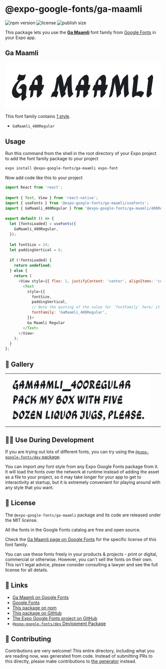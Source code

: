 # @expo-google-fonts/ga-maamli

![npm version](https://flat.badgen.net/npm/v/@expo-google-fonts/ga-maamli)
![license](https://flat.badgen.net/github/license/expo/google-fonts)
![publish size](https://flat.badgen.net/packagephobia/install/@expo-google-fonts/ga-maamli)

This package lets you use the [**Ga Maamli**](https://fonts.google.com/specimen/Ga+Maamli) font family from [Google Fonts](https://fonts.google.com/) in your Expo app.

## Ga Maamli

![Ga Maamli](./font-family.png)

This font family contains [1 style](#-gallery).

- `GaMaamli_400Regular`

## Usage

Run this command from the shell in the root directory of your Expo project to add the font family package to your project
```sh
expo install @expo-google-fonts/ga-maamli expo-font
```

Now add code like this to your project
```js
import React from 'react';

import { Text, View } from 'react-native';
import { useFonts } from '@expo-google-fonts/ga-maamli/useFonts';
import { GaMaamli_400Regular } from '@expo-google-fonts/ga-maamli/400Regular';

export default () => {
  let [fontsLoaded] = useFonts({
    GaMaamli_400Regular,
  });

  let fontSize = 24;
  let paddingVertical = 6;

  if (!fontsLoaded) {
    return undefined;
  } else {
    return (
      <View style={{ flex: 1, justifyContent: 'center', alignItems: 'center' }}>
        <Text
          style={{
            fontSize,
            paddingVertical,
            // Note the quoting of the value for `fontFamily` here; it expects a string!
            fontFamily: 'GaMaamli_400Regular',
          }}>
          Ga Maamli Regular
        </Text>
      </View>
    );
  }
};

```

## 🔡 Gallery


||||
|-|-|-|
|![GaMaamli_400Regular](./GaMaamli_400Regular.ttf.png)||||


## 👩‍💻 Use During Development

If you are trying out lots of different fonts, you can try using the [`@expo-google-fonts/dev` package](https://github.com/expo/google-fonts/tree/master/font-packages/dev#readme).

You can import *any* font style from any Expo Google Fonts package from it. It will load the fonts
over the network at runtime instead of adding the asset as a file to your project, so it may take longer
for your app to get to interactivity at startup, but it is extremely convenient
for playing around with any style that you want.

## 📖 License

The `@expo-google-fonts/ga-maamli` package and its code are released under the MIT license.

All the fonts in the Google Fonts catalog are free and open source.

Check the [Ga Maamli page on Google Fonts](https://fonts.google.com/specimen/Ga+Maamli) for the specific license of this font family.

You can use these fonts freely in your products & projects - print or digital, commercial or otherwise. However, you can't sell the fonts on their own. This isn't legal advice, please consider consulting a lawyer and see the full license for all details.

## 🔗 Links

- [Ga Maamli on Google Fonts](https://fonts.google.com/specimen/Ga+Maamli)
- [Google Fonts](https://fonts.google.com/)
- [This package on npm](https://www.npmjs.com/package/@expo-google-fonts/ga-maamli)
- [This package on GitHub](https://github.com/expo/google-fonts/tree/master/font-packages/ga-maamli)
- [The Expo Google Fonts project on GitHub](https://github.com/expo/google-fonts)
- [`@expo-google-fonts/dev` Devlopment Package](https://github.com/expo/google-fonts/tree/master/font-packages/dev)

## 🤝 Contributing

Contributions are very welcome! This entire directory, including what you are reading now, was generated from code. Instead of submitting PRs to this directly, please make contributions to [the generator](https://github.com/expo/google-fonts/tree/master/packages/generator) instead.
